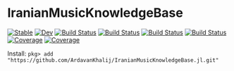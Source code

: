 # IranianMusicKnowledgeBase

[![Stable](https://img.shields.io/badge/docs-stable-blue.svg)](https://ArdavanKhalij.github.io/IranianMusicKnowledgeBase.jl/stable/)
 [![Dev](https://img.shields.io/badge/docs-dev-blue.svg)](https://ArdavanKhalij.github.io/IranianMusicKnowledgeBase.jl/dev/)
 [![Build Status](https://github.com/ArdavanKhalij/IranianMusicKnowledgeBase.jl/actions/workflows/CI.yml/badge.svg?branch=main)](https://github.com/ArdavanKhalij/IranianMusicKnowledgeBase.jl/actions/workflows/CI.yml?query=branch%3Amain)
 [![Build Status](https://travis-ci.com/ArdavanKhalij/IranianMusicKnowledgeBase.jl.svg?branch=main)](https://travis-ci.com/ArdavanKhalij/IranianMusicKnowledgeBase.jl)
 [![Build Status](https://ci.appveyor.com/api/projects/status/github/ArdavanKhalij/IranianMusicKnowledgeBase.jl?svg=true)](https://ci.appveyor.com/project/ArdavanKhalij/IranianMusicKnowledgeBase-jl)
 [![Build Status](https://api.cirrus-ci.com/github/ArdavanKhalij/IranianMusicKnowledgeBase.jl.svg)](https://cirrus-ci.com/github/ArdavanKhalij/IranianMusicKnowledgeBase.jl)
 [![Coverage](https://codecov.io/gh/ArdavanKhalij/IranianMusicKnowledgeBase.jl/branch/main/graph/badge.svg)](https://codecov.io/gh/ArdavanKhalij/IranianMusicKnowledgeBase.jl)
 [![Coverage](https://coveralls.io/repos/github/ArdavanKhalij/IranianMusicKnowledgeBase.jl/badge.svg?branch=main)](https://coveralls.io/github/ArdavanKhalij/IranianMusicKnowledgeBase.jl?branch=main)

 Install:
`pkg> add "https://github.com/ArdavanKhalij/IranianMusicKnowledgeBase.jl.git"`
